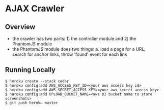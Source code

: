 AJAX Crawler
=======================

Overview
-----
- the crawler has two parts: 1) the controller module and 2) the PhantomJS module
- the PhantomJS module does two things:
    a. load a page for a URL, search for anchor links, throw 'found' event for each link

Running Locally
-----

    $ heroku create --stack cedar
    $ heroku config:add AWS_ACCESS_KEY_ID=<your aws access key id>
    $ heroku config:add AWS_SECRET_ACCESS_KEY=<your aws secret access key>
    $ heroku config:add UPLOAD_BUCKET_NAME=<aws s3 bucket name to store screenshots>
    $ git push heroku master


